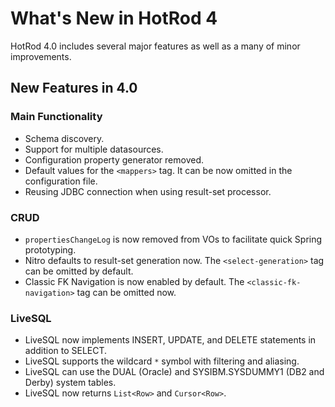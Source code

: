 # What's New in HotRod 4

HotRod 4.0 includes several major features as well as a many of minor improvements.


## New Features in 4.0

### Main Functionality

- Schema discovery.
- Support for multiple datasources.
- Configuration property generator removed.
- Default values for the `<mappers>` tag. It can be now omitted in the configuration file.
- Reusing JDBC connection when using result-set processor.

### CRUD

- `propertiesChangeLog` is now removed from VOs to facilitate quick Spring prototyping.
- Nitro defaults to result-set generation now. The `<select-generation>` tag can be omitted by default.
- Classic FK Navigation is now enabled by default. The `<classic-fk-navigation>` tag can be omitted now.

### LiveSQL

- LiveSQL now implements INSERT, UPDATE, and DELETE statements in addition to SELECT.
- LiveSQL supports the wildcard `*` symbol with filtering and aliasing.
- LiveSQL can use the DUAL (Oracle) and SYSIBM.SYSDUMMY1 (DB2 and Derby) system tables.
- LiveSQL now returns `List<Row>` and `Cursor<Row>`.



